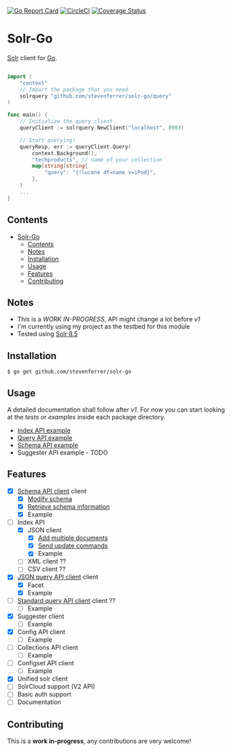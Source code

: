 [![Go Report Card](https://goreportcard.com/badge/github.com/stevenferrer/solr-go)](https://goreportcard.com/report/github.com/stevenferrer/solr-go)
[![CircleCI](https://circleci.com/gh/stevenferrer/solr-go.svg?style=shield)](https://circleci.com/gh/stevenferrer/solr-go)
[![Coverage Status](https://coveralls.io/repos/github/stevenferrer/solr-go/badge.svg?branch=master)](https://coveralls.io/github/stevenferrer/solr-go?branch=master)

# Solr-Go

[Solr](https://lucene.apache.org/solr/) client for [Go](http://go.dev/). 

```go

import (
    "context"
    // Import the package that you need
    solrquery "github.com/stevenferrer/solr-go/query"
)

func main() {
    // Initialize the query client
    queryClient := solrquery.NewClient("localhost", 8983)

    // Start querying!
    queryResp, err := queryClient.Query(
        context.Background(),
        "techproducts", // name of your collection
        map[string]string{
            "query": "{!lucene df=name v=iPod}",
        },
    )
    ...
}
```

## Contents

- [Solr-Go](#solr-go)
  - [Contents](#contents)
  - [Notes](#notes)
  - [Installation](#installation)
  - [Usage](#usage)
  - [Features](#features)
  - [Contributing](#contributing)

## Notes

* This is a *WORK IN-PROGRESS*, API might change a lot before *v1*
* I'm currently using my project as the testbed for this module
* Tested using [Solr 8.5](https://lucene.apache.org/solr/guide/8_5/)

## Installation

```console
$ go get github.com/stevenferrer/solr-go
```

## Usage

A detailed documentation shall follow after *v1*. For now you can start looking at the *tests* or *examples* inside each package directory.

* [Index API example](./index/examples/main.go)
* [Query API example](./query/example/main.go)
* [Schema API example](./schema/example/main.go)
* Suggester API example - TODO

## Features

- [x] [Schema API client](https://lucene.apache.org/solr/guide/8_5/schema-api.html) client
  - [x] [Modify schema](https://lucene.apache.org/solr/guide/8_5/schema-api.html#modify-the-schema)
  - [x] [Retrieve schema information](https://lucene.apache.org/solr/guide/8_5/schema-api.html#retrieve-schema-information)
  - [x] Example
- [ ] Index API
  - [x] JSON client
    - [x] [Add multiple documents](https://lucene.apache.org/solr/guide/8_5/uploading-data-with-index-handlers.html#adding-multiple-json-documents)
    - [x] [Send update commands](https://lucene.apache.org/solr/guide/8_5/uploading-data-with-index-handlers.html#sending-json-update-commands) 
	- [x] Example
  - [ ] XML client ??
  - [ ] CSV client ??
- [x] [JSON query API client](https://lucene.apache.org/solr/guide/8_5/json-query-dsl.html) client
  - [x] Facet
  - [x] Example
- [ ] [Standard query API client](https://lucene.apache.org/solr/guide/8_5/the-standard-query-parser.html#the-standard-query-parser) client ??
  - [ ] Example
- [x] Suggester client
  - [ ] Example
- [x] Config API client
  - [ ] Example
- [ ] Collections API client
  - [ ] Example
- [ ] Configset API client
  - [ ] Example
- [x] Unified solr client
- [ ] SolrCloud support (V2 API)
- [ ] Basic auth support
- [ ] Documentation

## Contributing

This is a **work in-progress**, any contributions are very welcome!
